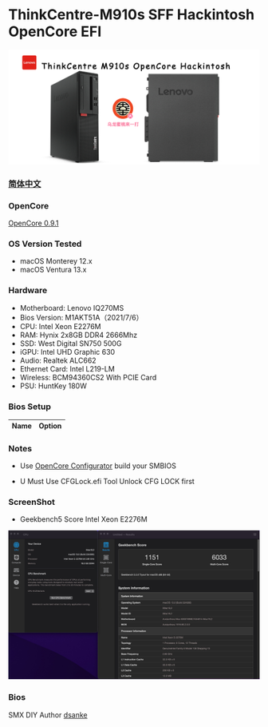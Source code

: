 # ThinkCentre-M910s SFF Hackintosh OpenCore EFI

![image](ScreenShot/M910s.png)

### [简体中文](README.zh_CN.md)

### OpenCore

[OpenCore 0.9.1](https://github.com/acidanthera/OpenCorePkg)

### OS Version Tested

- macOS Monterey 12.x
- macOS Ventura  13.x 

### Hardware

- Motherboard: Lenovo IQ270MS
- Bios Version: M1AKT51A（2021/7/6）
- CPU: Intel Xeon E2276M
- RAM: Hynix  2x8GB DDR4 2666Mhz
- SSD: West Digital SN750 500G
- iGPU: Intel UHD Graphic 630
- Audio: Realtek ALC662
- Ethernet Card: Intel L219-LM
- Wireless: BCM94360CS2 With PCIE Card
- PSU: HuntKey 180W

### Bios Setup

| Name | Option |
| ----- | --- |


### Notes
 - Use [OpenCore Configurator](https://mackie100projects.altervista.org/opencore-configurator/) build your SMBIOS
 
 - U Must Use CFGLock.efi Tool Unlock CFG LOCK first
 

### ScreenShot 

- Geekbench5 Score Intel Xeon E2276M

![image](ScreenShot/geekbench.JPG)


### Bios

SMX DIY Author [dsanke](http://www.smxdiy.com/thread-1299-1-1.html)


